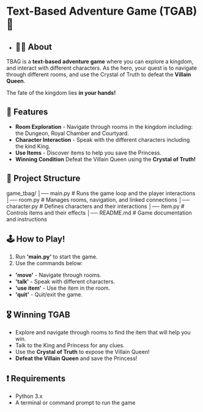 # Text-Based Adventure Game (TGAB) 🏰

- ## 🕵️‍♀️ About

TBAG is a **text-based adventure game** where you can explore a kingdom, and interact with different characters. As the hero, your quest is to navigate through different rooms, and use the Crystal of Truth to defeat the **Villain Queen**.

The fate of the kingdom lies **in your hands!**

## 👾 Features

- **Room Exploration** - Navigate through rooms in the kingdom including: the Dungeon, Royal Chamber and Courtyard.
- **Character Interaction** - Speak with the different characters including the kind King.
- **Use Items** - Discover items to help you save the Princess.
- **Winning Condition** Defeat the Villain Queen using the **Crystal of Truth!**

## 🧩 Project Structure

game_tbag/
│── main.py # Runs the game loop and the player interactions
│── room.py # Manages rooms, navigation, and linked connections
│── character.py # Defines characters and their interactions
│── item.py # Controls items and their effects
│── README.md # Game documentation and instructions

## 🕹️ How to Play!

1. Run **'main.py'** to start the game.
2. Use the commands below:

- **'move'** - Navigate through rooms.
- **'talk'** - Speak with different characters.
- **'use item'** - Use the item in the room.
- **'quit'** - Quit/exit the game.

## 🎖️ Winning TGAB

- Explore and navigate through rooms to find the item that will help you win.
- Talk to the King and Princess for any clues.
- Use the **Crystal of Truth** to expose the Villain Queen!
- **Defeat the Villain Queen** and save the Princess!

## ❗ Requirements

- Python 3.x
- A terminal or command prompt to run the game

